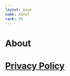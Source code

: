 ```yaml
---
layout: page
name: About
rank: 99
---
```


About
=====

# [Privacy Policy](/docs/PrivacyPolicy.pdf)
